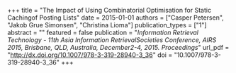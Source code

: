 +++
title = "The Impact of Using Combinatorial Optimisation for Static Cachingof Posting Lists"
date = 2015-01-01
authors = ["Casper Petersen", "Jakob Grue Simonsen", "Christina Lioma"]
publication_types = ["1"]
abstract = ""
featured = false
publication = "*Information Retrieval Technology - 11th Asia Information RetrievalSocieties Conference, AIRS 2015, Brisbane, QLD, Australia, December2-4, 2015. Proceedings*"
url_pdf = "http://dx.doi.org/10.1007/978-3-319-28940-3_36"
doi = "10.1007/978-3-319-28940-3_36"
+++

